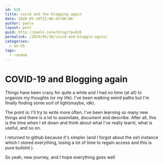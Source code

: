 ```yaml
---
id: 626
title: covid and the blogging again
date: 2020-05-20T22:00:43+00:00
author: paolo
layout: post
guid: http://paolo.zone/blog/?p=626
permalink: /2020/05/20/covid-and-bloggin-again/
categories:
  - en-US
tags:
  - random
---
```


# COVID-19 and Blogging again


Things have been crazy for quite a while and I had no time (at all) to organize my thoughts (or my life).
I've been walking weird paths but I'm finally finding some sort of light(maybe, idk).

The point is: I'll try to write more often. I've been learning so many new things and there is a lot to assimilate, document and describe. After all, this is the time when I sit down and think about what I've really learnt, what is useful, and so on.

I returned to github because it's simpler (and I forgot about the ssh instance which I stored everything, losing a lot of time to regain access and this is pure bullshit ).

So yeah, new journey, and I hope everything goes well


